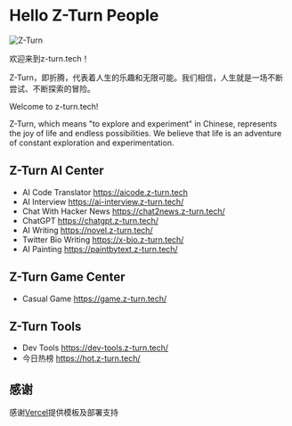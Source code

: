 # Hello Z-Turn People

![Z-Turn](https://upyun.xuqiming.tech/z-turn/z-turn-logo.png)

欢迎来到z-turn.tech！

Z-Turn，即折腾，代表着人生的乐趣和无限可能。我们相信，人生就是一场不断尝试、不断探索的冒险。

Welcome to z-turn.tech!

Z-Turn, which means "to explore and experiment" in Chinese, represents the joy of life and endless possibilities. We believe that life is an adventure of constant exploration and experimentation.

## Z-Turn AI Center

- AI Code Translator <https://aicode.z-turn.tech>
- AI Interview <https://ai-interview.z-turn.tech/>
- Chat With Hacker News <https://chat2news.z-turn.tech/>
- ChatGPT <https://chatgpt.z-turn.tech/>
- AI Writing <https://novel.z-turn.tech/>
- Twitter Bio Writing <https://x-bio.z-turn.tech/>
- AI Painting <https://paintbytext.z-turn.tech/>

## Z-Turn Game Center

- Casual Game <https://game.z-turn.tech/>

## Z-Turn Tools

- Dev Tools <https://dev-tools.z-turn.tech/>
- 今日热榜 <https://hot.z-turn.tech/>

## 感谢
感谢[Vercel](https://vercel.com)提供模板及部署支持
